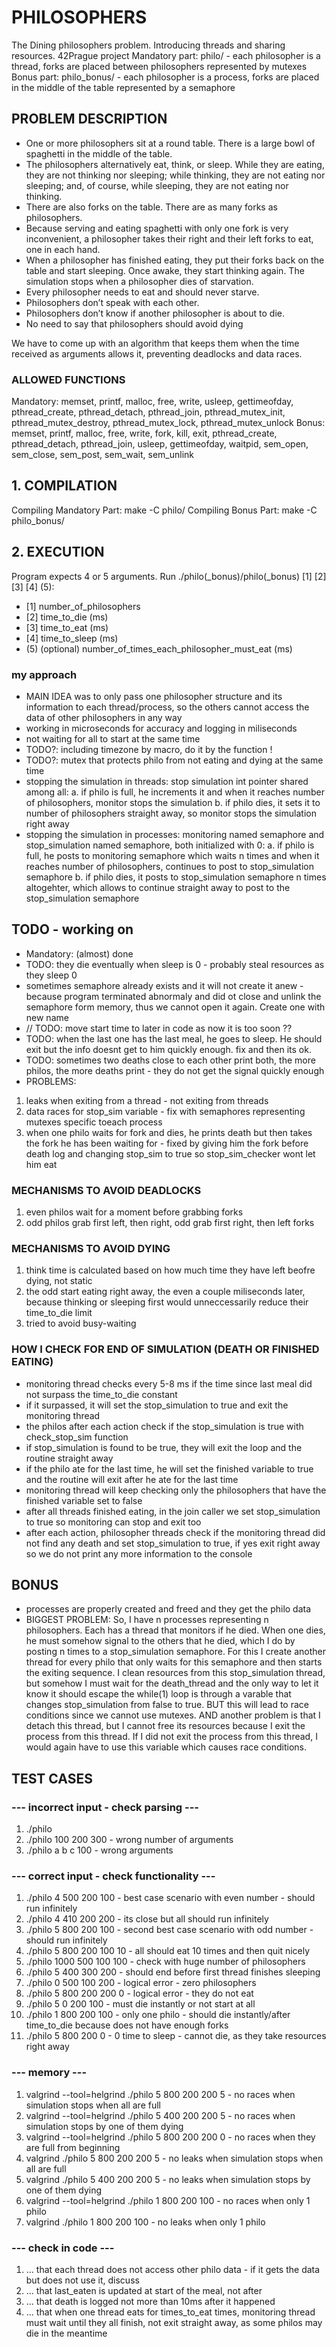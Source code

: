 # PHILOSOPHERS
The Dining philosophers problem. Introducing threads and sharing resources.
42Prague project
Mandatory part: philo/ - each philosopher is a thread, forks are placed between philosophers represented by mutexes
Bonus part: philo_bonus/ - each philosopher is a process, forks are placed in the middle of the table represented by a semaphore

## PROBLEM DESCRIPTION
- One or more philosophers sit at a round table. There is a large bowl of spaghetti in the middle of the table.
- The philosophers alternatively eat, think, or sleep. While they are eating, they are not thinking nor sleeping; while thinking, they are not eating nor sleeping; and, of course, while sleeping, they are not eating nor thinking.
- There are also forks on the table. There are as many forks as philosophers.
- Because serving and eating spaghetti with only one fork is very inconvenient, a
philosopher takes their right and their left forks to eat, one in each hand.
- When a philosopher has finished eating, they put their forks back on the table and start sleeping. Once awake, they start thinking again. The simulation stops when a philosopher dies of starvation.
- Every philosopher needs to eat and should never starve.
- Philosophers don’t speak with each other.
- Philosophers don’t know if another philosopher is about to die.
- No need to say that philosophers should avoid dying

We have to come up with an algorithm that keeps them  when the time received as arguments allows it, preventing deadlocks and data races. 

### ALLOWED FUNCTIONS
Mandatory: memset, printf, malloc, free, write, usleep, gettimeofday, pthread_create, pthread_detach, pthread_join, pthread_mutex_init, pthread_mutex_destroy, pthread_mutex_lock, pthread_mutex_unlock
Bonus: memset, printf, malloc, free, write, fork, kill, exit, pthread_create, pthread_detach, pthread_join, usleep, gettimeofday, waitpid, sem_open, sem_close, sem_post, sem_wait, sem_unlink

## 1. COMPILATION
Compiling Mandatory Part: make -C philo/
Compiling Bonus Part: make -C philo_bonus/

## 2. EXECUTION
Program expects 4 or 5 arguments. Run ./philo(_bonus)/philo(_bonus) [1] [2] [3] [4] (5): 
- [1] number_of_philosophers
- [2] time_to_die (ms)
- [3] time_to_eat (ms)
- [4] time_to_sleep (ms)
- (5) (optional) number_of_times_each_philosopher_must_eat (ms)

### my approach
- MAIN IDEA was to only pass one philosopher structure and its information to each thread/process, so the others cannot access the data of other philosophers in any way
- working in microseconds for accuracy and logging in miliseconds
- not waiting for all to start at the same time 
- TODO?: including timezone by macro, do it by the function !
- TODO?: mutex that protects philo from not eating and dying at the same time 
- stopping the simulation in threads: stop simulation int pointer shared among all:
a. if philo is full, he increments it and when it reaches number of philosophers, monitor stops the simulation
b. if philo dies, it sets it to number of philosophers straight away, so monitor stops the simulation right away
- stopping the simulation in processes: monitoring named semaphore and stop_simulation named semaphore, both initialized with 0:
a. if philo is full, he posts to monitoring semaphore which waits n times and when it reaches number of philosophers, continues to post to stop_simulation semaphore
b. if philo dies, it posts to stop_simulation semaphore n times altogehter, which allows to continue straight away to post to the stop_simulation semaphore

## TODO - working on
- Mandatory: (almost) done
- TODO: they die eventually when sleep is 0 - probably steal resources as they sleep 0
- sometimes semaphore already exists and it will not create it anew - because program terminated abnormaly and did ot close and unlink the semaphore form memory, thus we cannot open it again. Create one with new name 
- // TODO: move start time to later in code as now it is too soon ?? 
- TODO: when the last one has the last meal, he goes to sleep. He should exit but the info doesnt get to him quickly enough. fix and then its ok. 
- TODO: sometimes two deaths close to each other print both, the more philos, the more deaths print - they do not get the signal quickly enough
- PROBLEMS:
1. leaks when exiting from a thread - not exiting from threads
2. data races for stop_sim variable - fix with semaphores representing mutexes specific toeach process
3. when one philo waits for fork and dies, he prints death but then takes the fork he has been waiting for - fixed by giving him the fork before death log and changing stop_sim to true so stop_sim_checker wont let him eat 


### MECHANISMS TO AVOID DEADLOCKS
1. even philos wait for a moment before grabbing forks
2. odd philos grab first left, then right, odd grab first right, then left forks 

### MECHANISMS TO AVOID DYING
1. think time is calculated based on how much time they have left beofre dying, not static 
3. the odd start eating right away, the even a couple miliseconds later, because thinking or sleeping first would unneccessarily reduce their time_to_die limit
4. tried to avoid busy-waiting 

### HOW I CHECK FOR END OF SIMULATION (DEATH OR FINISHED EATING)
- monitoring thread checks every 5-8 ms if the time since last meal did not surpass the time_to_die constant 
- if it surpassed, it will set the stop_simulation to true and exit the monitoring thread
- the philos after each action check if the stop_simulation is true with check_stop_sim function 
- if stop_simulation is found to be true, they will exit the loop and the routine straight away
- if the philo ate for the last time, he will set the finished variable to true and the routine will exit after he ate for the last time 
- monitoring thread will keep checking only the philosophers that have the finished variable set to false
- after all threads finished eating, in the join caller we set stop_simulation to true so monitoring can stop and exit too
- after each action, philosopher threads check if the monitoring thread did not find any death and set stop_simulation to true, if yes exit right away so we do not print any more information to the console

## BONUS
- processes are properly created and freed and they get the philo data
- BIGGEST PROBLEM: So, I have n processes representing n philosophers. Each has a thread that monitors if he died. When one dies, he must somehow signal to the others that he died, which I do by posting n times to a stop_simulation semaphore. For this I create another thread for every philo that only waits for this semaphore and then starts the exiting sequence. I clean resources from this stop_simulation thread, but somehow I must wait for the death_thread and the only way to let it know it should escape the while(1) loop is through a varable that changes stop_simulation from false to true. BUT this will lead to race conditions since we cannot use mutexes. AND another problem is that I detach this thread, but I cannot free its resources because I exit the process from this thread. If I did not exit the process from this thread, I would again have to use this variable which causes race conditions. 

## TEST CASES
### --- incorrect input - check parsing ---
1. ./philo
2. ./philo 100 200 300 - wrong number of arguments
3. ./philo a b c 100 - wrong arguments

### --- correct input - check functionality ---
1. ./philo 4 500 200 100 - best case scenario with even number - should run infinitely
2. ./philo 4 410 200 200 - its close but all should run infinitely
3. ./philo 5 800 200 100 - second best case scenario with odd number - should run infinitely
4. ./philo 5 800 200 100 10 - all should eat 10 times and then quit nicely
5. ./philo 1000 500 100 100 - check with huge number of philosophers
6. ./philo 5 400 300 200 - should end before first thread finishes sleeping
7. ./philo 0 500 100 200 - logical error - zero philosophers
8. ./philo 5 800 200 200 0 - logical error - they do not eat
9. ./philo 5 0 200 100 - must die instantly or not start at all
10. ./philo 1 800 200 100 - only one philo - should die instantly/after time_to_die because does not have enough forks 
11. ./philo 5 800 200 0 - 0 time to sleep - cannot die, as they take resources right away

### --- memory ---
1. valgrind --tool=helgrind ./philo 5 800 200 200 5 - no races when simulation stops when all are full
2. valgrind --tool=helgrind ./philo 5 400 200 200 5 - no races when simulation stops by one of them dying
3. valgrind --tool=helgrind ./philo 5 800 200 200 0 - no races when they are full from beginning
4. valgrind ./philo 5 800 200 200 5 - no leaks when simulation stops when all are full
5. valgrind ./philo 5 400 200 200 5 - no leaks when simulation stops by one of them dying
6. valgrind --tool=helgrind ./philo 1 800 200 100  - no races when only 1 philo
7. valgrind ./philo 1 800 200 100 - no leaks when only 1 philo

### --- check in code ---
1. ... that each thread does not access other philo data - if it gets the data but does not use it, discuss 
2. ... that last_eaten is updated at start of the meal, not after
3. ... that death is logged not more than 10ms after it happened
4. ... that when one thread eats for times_to_eat times, monitoring thread must wait until they all finish, not exit straight away, as some philos may die in the meantime
